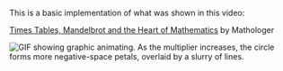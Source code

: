
This is a basic implementation of what was shown in this video:

[Times Tables, Mandelbrot and the Heart of Mathematics](https://www.youtube.com/watch?v=qhbuKbxJsk8) by Mathologer

![GIF showing graphic animating. As the multiplier increases, the circle forms more negative-space petals, overlaid by a slurry of lines.](demo.gif)
